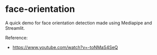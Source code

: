 # face-orientation

A quick demo for face orientation detection made using Mediapipe and Streamlit.

Reference:
- https://www.youtube.com/watch?v=-toNMaS4SeQ